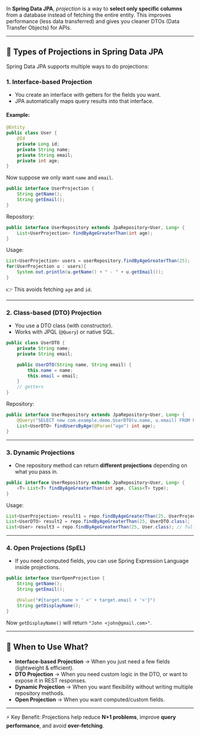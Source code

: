 In **Spring Data JPA**, *projection* is a way to **select only specific columns** from a database instead of fetching the entire entity.
This improves performance (less data transferred) and gives you cleaner DTOs (Data Transfer Objects) for APIs.

---

## 🔹 Types of Projections in Spring Data JPA

Spring Data JPA supports multiple ways to do projections:

### 1. **Interface-based Projection**

* You create an interface with getters for the fields you want.
* JPA automatically maps query results into that interface.

#### Example:

```java
@Entity
public class User {
    @Id
    private Long id;
    private String name;
    private String email;
    private int age;
}
```

Now suppose we only want `name` and `email`.

```java
public interface UserProjection {
    String getName();
    String getEmail();
}
```

Repository:

```java
public interface UserRepository extends JpaRepository<User, Long> {
    List<UserProjection> findByAgeGreaterThan(int age);
}
```

Usage:

```java
List<UserProjection> users = userRepository.findByAgeGreaterThan(25);
for(UserProjection u : users){
    System.out.println(u.getName() + " - " + u.getEmail());
}
```

👉 This avoids fetching `age` and `id`.

---

### 2. **Class-based (DTO) Projection**

* You use a DTO class (with constructor).
* Works with JPQL (`@Query`) or native SQL.

```java
public class UserDTO {
    private String name;
    private String email;

    public UserDTO(String name, String email) {
        this.name = name;
        this.email = email;
    }
    // getters
}
```

Repository:

```java
public interface UserRepository extends JpaRepository<User, Long> {
    @Query("SELECT new com.example.demo.UserDTO(u.name, u.email) FROM User u WHERE u.age > :age")
    List<UserDTO> findUsersByAge(@Param("age") int age);
}
```

---

### 3. **Dynamic Projections**

* One repository method can return **different projections** depending on what you pass in.

```java
public interface UserRepository extends JpaRepository<User, Long> {
    <T> List<T> findByAgeGreaterThan(int age, Class<T> type);
}
```

Usage:

```java
List<UserProjection> result1 = repo.findByAgeGreaterThan(25, UserProjection.class);
List<UserDTO> result2 = repo.findByAgeGreaterThan(25, UserDTO.class);
List<User> result3 = repo.findByAgeGreaterThan(25, User.class); // full entity
```

---

### 4. **Open Projections (SpEL)**

* If you need computed fields, you can use Spring Expression Language inside projections.

```java
public interface UserOpenProjection {
    String getName();
    String getEmail();

    @Value("#{target.name + ' <' + target.email + '>'}")
    String getDisplayName();
}
```

Now `getDisplayName()` will return `"John <john@gmail.com>"`.

---

## 🔹 When to Use What?

* **Interface-based Projection** → When you just need a few fields (lightweight & efficient).
* **DTO Projection** → When you need custom logic in the DTO, or want to expose it in REST responses.
* **Dynamic Projection** → When you want flexibility without writing multiple repository methods.
* **Open Projection** → When you want computed/custom fields.

---

⚡ Key Benefit: Projections help reduce **N+1 problems**, improve **query performance**, and avoid **over-fetching**.
